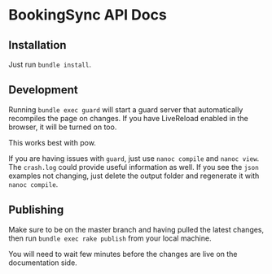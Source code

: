 # BookingSync API Docs

## Installation

Just run `bundle install`.

## Development

Running `bundle exec guard` will start a guard server that automatically
recompiles the page on changes. If you have LiveReload enabled in the
browser, it will be turned on too.

This works best with pow.

If you are having issues with `guard`, just use `nanoc compile` and `nanoc view`.
The `crash.log` could provide useful information as well.
If you see the `json` examples not changing, just delete the output folder and regenerate it with `nanoc compile`.

## Publishing

Make sure to be on the master branch and having pulled the latest changes, then run `bundle exec rake publish` from your local machine.

You will need to wait few minutes before the changes are live on the documentation side.
